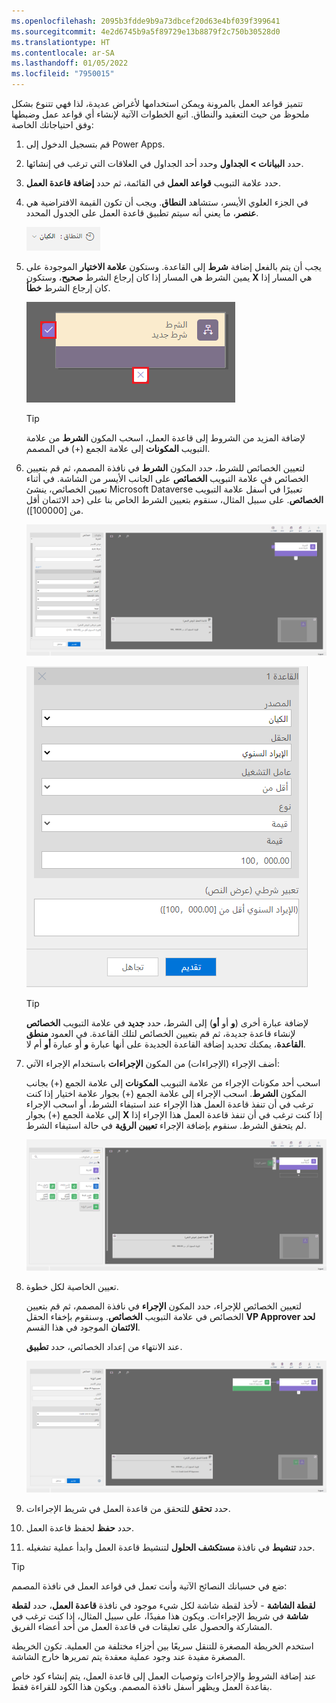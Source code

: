 ```yaml
---
ms.openlocfilehash: 2095b3fdde9b9a73dbcef20d63e4bf039f399641
ms.sourcegitcommit: 4e2d6745b9a5f89729e13b8879f2c750b30528d0
ms.translationtype: HT
ms.contentlocale: ar-SA
ms.lasthandoff: 01/05/2022
ms.locfileid: "7950015"
---
```

تتميز قواعد العمل بالمرونة ويمكن استخدامها لأغراض عديدة، لذا فهي تتنوع بشكل ملحوظ من حيث التعقيد والنطاق. اتبع الخطوات الآتية لإنشاء أي قواعد عمل وضبطها وفق احتياجاتك الخاصة:

1. قم بتسجيل الدخول إلى Power Apps.

1. حدد **البيانات > الجداول** وحدد أحد الجداول في العلاقات التي ترغب في إنشائها.

1. حدد علامة التبويب **قواعد العمل** في القائمة، ثم حدد **إضافة قاعدة العمل**.

1. في الجزء العلوي الأيسر، ستشاهد **النطاق**. ويجب أن تكون القيمة الافتراضية هي **عنصر**، ما يعني أنه سيتم تطبيق قاعدة العمل على الجدول المحدد.

    ![لقطة شاشة لحقل "النطاق" مع "العنصر" على أنهما القيمة المحددة.](../media/module-3-scope.png)

1. يجب أن يتم بالفعل إضافة **شرط** إلى القاعدة. وستكون **علامة الاختيار** الموجودة على يمين الشرط هي المسار إذا كان إرجاع الشرط **صحيح**، وستكون **X** هي المسار إذا كان إرجاع الشرط **خطأ**.

    ![لقطة شاشة لإجراء الشرط مع تمييز الفرعين.](../media/unit-3-condition.png)

   > [!TIP]
   > لإضافة المزيد من الشروط إلى قاعدة العمل، اسحب المكون **الشرط** من علامة التبويب **المكونات** إلى علامة الجمع (+) في المصمم.

1. لتعيين الخصائص للشرط، حدد المكون **الشرط** في نافذة المصمم، ثم قم بتعيين الخصائص في علامة التبويب **الخصائص** على الجانب الأيسر من الشاشة. في أثناء تعيين الخصائص، ينشئ Microsoft Dataverse تعبيرًا في أسفل علامة التبويب **الخصائص**. على سبيل المثال، سنقوم بتعيين الشرط الخاص بنا على (حد الائتمان أقل من [100000]).

    ![لقطة شاشة لإجراء الشرط المحدد، مع الكشف عن جزء الخصائص على اليمين.](../media/unit-3-properties.png)

    ![لقطة شاشة لتكوين قاعدة الشرط.](../media/unit-3-set-rule.png)

    > [!TIP]
    > لإضافة عبارة أخرى (**و** أو **أو**) إلى الشرط، حدد **جديد** في علامة التبويب **الخصائص** لإنشاء قاعدة جديدة، ثم قم بتعيين الخصائص لتلك القاعدة. في العمود **منطق القاعدة**، يمكنك تحديد إضافة القاعدة الجديدة على أنها عبارة **و** أو عبارة **أو** أم لا.

1. أضف الإجراء (الإجراءات) من المكون **الإجراءات** باستخدام الإجراء الآتي:

    اسحب أحد مكونات الإجراء من علامة التبويب **المكونات** إلى علامة الجمع (+) بجانب المكون **الشرط**. اسحب الإجراء إلى علامة الجمع (+) بجوار علامة اختيار إذا كنت ترغب في أن تنفذ قاعدة العمل هذا الإجراء عند استيفاء الشرط، أو اسحب الإجراء إلى علامة الجمع (+) بجوار **X** إذا كنت ترغب في أن تنفذ قاعدة العمل هذا الإجراء إذا لم يتحقق الشرط. سنقوم بإضافة الإجراء **تعيين الرؤية** في حالة استيفاء الشرط.

    ![لقطة شاشة لإجراء تتم إضافته إلى الشرط.](../media/unit-3-add-action.png)

1. تعيين الخاصية لكل خطوة.

    لتعيين الخصائص للإجراء، حدد المكون **الإجراء** في نافذة المصمم، ثم قم بتعيين الخصائص في علامة التبويب **الخصائص**. وسنقوم بإخفاء الحقل **VP Approver لحد الائتمان** الموجود في هذا القسم.

    عند الانتهاء من إعداد الخصائص، حدد **تطبيق**.

    ![لقطة شاشة للإجراء الذي يتم تكوينه لإخفاء حقل بعنوان "NeedsApproval".](../media/unit-3-hide-approval.png)

1. حدد **تحقق** للتحقق من قاعدة العمل في شريط الإجراءات.

1. حدد **حفظ** لحفظ قاعدة العمل.

1. حدد **تنشيط** في نافذة **مستكشف الحلول** لتنشيط قاعدة العمل وابدأ عملية تشغيله.

> [!TIP]
> ضع في حسبانك النصائح الآتية وأنت تعمل في قواعد العمل في نافذة المصمم:
>
> **لقطة الشاشة** - لأخذ لقطة شاشة لكل شيء موجود في نافذة **قاعدة العمل**، حدد **لقطة شاشة** في شريط الإجراءات. ويكون هذا مفيدًا، على سبيل المثال، إذا كنت ترغب في المشاركة والحصول على تعليقات في قاعدة العمل من أحد أعضاء الفريق.
>
> استخدم الخريطة المصغرة للتنقل سريعًا بين أجزاء مختلفة من العملية. تكون الخريطة المصغرة مفيدة عند وجود عملية معقدة يتم تمريرها خارج الشاشة.
>
> عند إضافة الشروط والإجراءات وتوصيات العمل إلى قاعدة العمل، يتم إنشاء كود خاص بقاعدة العمل ويظهر أسفل نافذة المصمم. ويكون هذا الكود للقراءة فقط.
